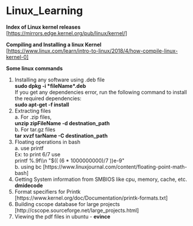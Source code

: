 # Linux_Learning
**Index of Linux kernel releases**  
[https://mirrors.edge.kernel.org/pub/linux/kernel/]

**Compiling and Installing a linux Kernel**  
[https://www.linux.com/learn/intro-to-linux/2018/4/how-compile-linux-kernel-0]


**Some linux commands**  

<ol>
 <li>
Installing any software using .deb file<br>
  <b>sudo dpkg -i *fileName*.deb </b><br>
  If you get any dependencies error, run the following command to install the required dependencies:
  <br><b>sudo apt-get -f install</b>
<br>
 </li>
 <li>
Extracting files <br>
   a. For .zip files, <br>
       <b>unzip zipFileName -d destnation_path</b> <br>
   b. For tar.gz files <br>
      <b>tar xvzf tarName -C destination_path</b> <br>
</li>
  <li>
Floating  operations in bash <br>
  a. use printf
   <br> Ex: to print 6/7 use <br>
    printf %.9f\\n "$(( (6 * 1000000000)/7 ))e-9" <br>
  b. using bc [https://www.linuxjournal.com/content/floating-point-math-bash] 
  </li>
 
 <li> 
  Getting System information from SMBIOS like cpu, memory, cache, etc.<br>
  <b>dmidecode</b>
  </li>
  
  <li>
 Format specifiers for Printk
 [https://www.kernel.org/doc/Documentation/printk-formats.txt]
 </li>
 <li>
 Building cscope database for large projects [http://cscope.sourceforge.net/large_projects.html]
 </li>
 <li>Viewing the pdf files in ubuntu - <b>evince</b> 
 </li>
</ol>
